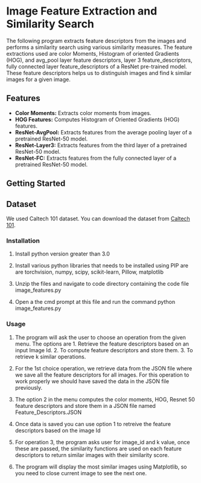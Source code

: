 # Image Feature Extraction and Similarity Search
The following program extracts feature descriptors from the images and performs a similarity search using various similarity measures. The feature extractions used are color Moments, Histogram of oriented Gradients (HOG), and avg_pool layer feature descriptors, layer 3 feature_descriptors, fully connected layer feature_descriptors of a ResNet pre-trained model. These feature descriptors helps us to distinguish images and find k similar images for a given image.

## Features

- **Color Moments:** Extracts color moments from images.
- **HOG Features:** Computes Histogram of Oriented Gradients (HOG) features.
- **ResNet-AvgPool:** Extracts features from the average pooling layer of a pretrained ResNet-50 model.
- **ResNet-Layer3:** Extracts features from the third layer of a pretrained ResNet-50 model.
- **ResNet-FC:** Extracts features from the fully connected layer of a pretrained ResNet-50 model.

## Getting Started


## Dataset

We used Caltech 101 dataset. You can download the dataset from [Caltech 101](http://www.vision.caltech.edu/Image_Datasets/Caltech101/).

### Installation

1. Install python version greater than 3.0

2. Install various python libraries that needs to be installed using PIP are are torchvision, numpy, scipy, scikit-learn, Pillow, matplotlib

3. Unzip the files and navigate to code directory containing the code file image_features.py

4. Open a the cmd prompt at this file and run the command python image_features.py 

### Usage

1. The program will ask the user to choose an operation from the given menu. The options are 1. Retrieve the feature descriptors based on an input Image Id. 2. To compute feature descriptors and store them. 3. To retrieve k similar operations.

2. For the 1st choice operation, we retrieve data from the  JSON file where we save all the feature descriptors for all images. For this operation to work properly we should have saved the data in the JSON file previously.

2. The option 2 in the menu computes the color moments, HOG, Resnet 50 feature descriptors and store them in a JSON file named Feature_Descriptors.JSON

3. Once data is saved you can use option 1 to retreive the feature descriptors based on the image Id

4. For operation 3, the program asks user for image_id and k value, once these are passed, the similarity functions are used on each feature descriptors to return similar images with their similarity score.

5. The program will display the most similar images using Matplotlib, so you need to close current image to see the next one.


